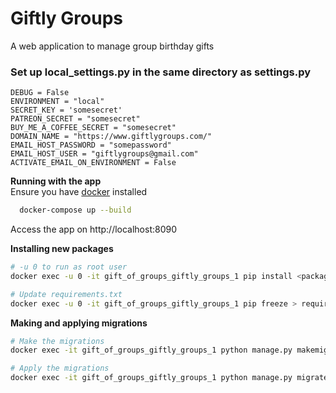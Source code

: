 # Giftly Groups
A web application to manage group birthday gifts



### Set up local_settings.py in the same directory as settings.py
```
DEBUG = False
ENVIRONMENT = "local"
SECRET_KEY = 'somesecret'
PATREON_SECRET = "somesecret"
BUY_ME_A_COFFEE_SECRET = "somesecret"
DOMAIN_NAME = "https://www.giftlygroups.com/"
EMAIL_HOST_PASSWORD = "somepassword"
EMAIL_HOST_USER = "giftlygroups@gmail.com"
ACTIVATE_EMAIL_ON_ENVIRONMENT = False
```


**Running with the app**  
Ensure you have [docker](https://www.docker.com/products/docker-desktop/) installed
```bash
  docker-compose up --build
```
Access the app on http://localhost:8090

**Installing new packages**
```bash
# -u 0 to run as root user
docker exec -u 0 -it gift_of_groups_giftly_groups_1 pip install <package>

# Update requirements.txt
docker exec -u 0 -it gift_of_groups_giftly_groups_1 pip freeze > requirements.txt
```

**Making and applying migrations**
```bash
# Make the migrations
docker exec -it gift_of_groups_giftly_groups_1 python manage.py makemigrations

# Apply the migrations
docker exec -it gift_of_groups_giftly_groups_1 python manage.py migrate
```
